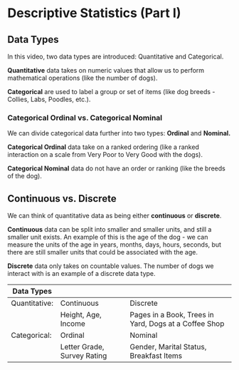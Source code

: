 # Descriptive Statistics (Part I)

## Data Types
In this video, two data types are introduced: Quantitative and Categorical.

**Quantitative** data takes on numeric values that allow us to perform mathematical operations (like the number of dogs).

**Categorical** are used to label a group or set of items (like dog breeds - Collies, Labs, Poodles, etc.).

### Categorical Ordinal vs. Categorical Nominal

We can divide categorical data further into two types: **Ordinal** and **Nominal.**

**Categorical Ordinal** data take on a ranked ordering (like a ranked interaction on a scale from Very Poor to Very Good with the dogs).

**Categorical Nominal** data do not have an order or ranking (like the breeds of the dog).

## Continuous vs. Discrete

We can think of quantitative data as being either **continuous** or **discrete**.

**Continuous** data can be split into smaller and smaller units, and still a smaller unit exists. An example of this is the age of the dog - we can measure the units of the age in years, months, days, hours, seconds, but there are still smaller units that could be associated with the age.

**Discrete** data only takes on countable values. The number of dogs we interact with is an example of a discrete data type.

| Data Types      ||                 	                                                       	|
|---------------	|-----------------------------	|-------------------------------------------------------	|
| Quantitative: 	| Continuous                  	| Discrete                                              	|
|               	| Height, Age, Income         	| Pages in a Book, Trees in Yard, Dogs at a Coffee Shop 	|
| Categorical:  	| Ordinal                     	| Nominal                                               	|
|               	| Letter Grade, Survey Rating 	| Gender, Marital Status, Breakfast Items               	|
